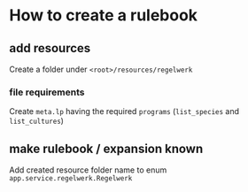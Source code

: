 # How to create a rulebook

## add resources

Create a folder under `<root>/resources/regelwerk`

### file requirements

Create `meta.lp` having the required `programs` (`list_species` and `list_cultures`)

## make rulebook / expansion known

Add created resource folder name to enum `app.service.regelwerk.Regelwerk`